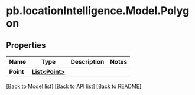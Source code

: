 # pb.locationIntelligence.Model.Polygon
## Properties

Name | Type | Description | Notes
------------ | ------------- | ------------- | -------------
**Point** | [**List&lt;Point&gt;**](Point.md) |  | 

[[Back to Model list]](../README.md#documentation-for-models) [[Back to API list]](../README.md#documentation-for-api-endpoints) [[Back to README]](../README.md)

